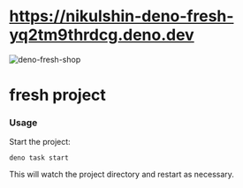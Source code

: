 # https://nikulshin-deno-fresh-yq2tm9thrdcg.deno.dev

![deno-fresh-shop](https://img.hhcdn.ru/photo/775044581.jpeg?t=1737856589&h=Mk9rapNqJXMwoAYpPUCHbw)


# fresh project

### Usage

Start the project:

```
deno task start
```

This will watch the project directory and restart as necessary.
